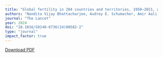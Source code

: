 ```yaml
---
title: "Global fertility in 204 countries and territories, 1950–2021, with forecasts to 2100: a comprehensive demographic analysis for the Global Burden of Disease Study 2021"
authors: "Nandita Vijay Bhattacharjee, Audrey E. Schumacher, Amir Aali, [GBD Collaborators including Kanwar Hamza Shuja]"
journal: "The Lancet"
year: 2024
doi: "10.1016/S0140-6736(24)00582-2"
type: "journal"
impact_factor: true
---
```


[Download PDF](/files/papers/2024-lancet-fertility.pdf)
